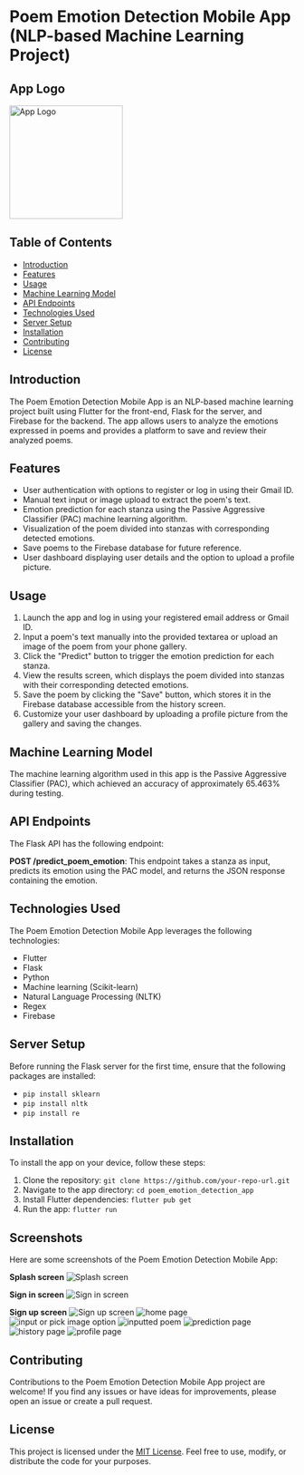 # Poem Emotion Detection Mobile App (NLP-based Machine Learning Project)

## App Logo
<img src="(https://github.com/sabari570/Emoetry-app-A-Poem-Emotion-Detector-/assets/84263598/9373c4b2-cd15-47bf-869a-6d8c7570d89c" alt="App Logo" width="200" height="200" />


## Table of Contents
- [Introduction](#introduction)
- [Features](#features)
- [Usage](#usage)
- [Machine Learning Model](#machine-learning-model)
- [API Endpoints](#api-endpoints)
- [Technologies Used](#technologies-used)
- [Server Setup](#server-setup)
- [Installation](#installation)
- [Contributing](#contributing)
- [License](#license)

## Introduction
The Poem Emotion Detection Mobile App is an NLP-based machine learning project built using Flutter for the front-end, Flask for the server, and Firebase for the backend. The app allows users to analyze the emotions expressed in poems and provides a platform to save and review their analyzed poems.

## Features
- User authentication with options to register or log in using their Gmail ID.
- Manual text input or image upload to extract the poem's text.
- Emotion prediction for each stanza using the Passive Aggressive Classifier (PAC) machine learning algorithm.
- Visualization of the poem divided into stanzas with corresponding detected emotions.
- Save poems to the Firebase database for future reference.
- User dashboard displaying user details and the option to upload a profile picture.

## Usage
1. Launch the app and log in using your registered email address or Gmail ID.
2. Input a poem's text manually into the provided textarea or upload an image of the poem from your phone gallery.
3. Click the "Predict" button to trigger the emotion prediction for each stanza.
4. View the results screen, which displays the poem divided into stanzas with their corresponding detected emotions.
5. Save the poem by clicking the "Save" button, which stores it in the Firebase database accessible from the history screen.
6. Customize your user dashboard by uploading a profile picture from the gallery and saving the changes.

## Machine Learning Model
The machine learning algorithm used in this app is the Passive Aggressive Classifier (PAC), which achieved an accuracy of approximately 65.463% during testing.

## API Endpoints
The Flask API has the following endpoint:

**POST /predict_poem_emotion**: This endpoint takes a stanza as input, predicts its emotion using the PAC model, and returns the JSON response containing the emotion.

## Technologies Used
The Poem Emotion Detection Mobile App leverages the following technologies:

- Flutter
- Flask
- Python
- Machine learning (Scikit-learn)
- Natural Language Processing (NLTK)
- Regex
- Firebase

## Server Setup
Before running the Flask server for the first time, ensure that the following packages are installed:

- `pip install sklearn`
- `pip install nltk`
- `pip install re`

## Installation
To install the app on your device, follow these steps:

1. Clone the repository: `git clone https://github.com/your-repo-url.git`
2. Navigate to the app directory: `cd poem_emotion_detection_app`
3. Install Flutter dependencies: `flutter pub get`
4. Run the app: `flutter run`

## Screenshots
Here are some screenshots of the Poem Emotion Detection Mobile App:

**Splash screen**
![Splash screen](https://github.com/sabari570/Emoetry-app-A-Poem-Emotion-Detector-/assets/84263598/52688d27-2dae-473b-a160-68f726788a6e)

**Sign in screen**
![Sign in screen](https://github.com/sabari570/Emoetry-app-A-Poem-Emotion-Detector-/assets/84263598/97acd466-f73f-4b28-a41d-99398500501c)

**Sign up screen**
![Sign up screen](https://github.com/sabari570/Emoetry-app-A-Poem-Emotion-Detector-/assets/84263598/71992814-2438-4a00-8bea-6bb8399bf899)
![home page](https://github.com/sabari570/Emoetry-app-A-Poem-Emotion-Detector-/assets/84263598/d370ee0d-59cd-4cd2-be77-6ab0c421e322)
![input or pick image option](https://github.com/sabari570/Emoetry-app-A-Poem-Emotion-Detector-/assets/84263598/a1e04534-eaa6-43ba-8972-9b71e7cf1a3e)
![inputted poem](https://github.com/sabari570/Emoetry-app-A-Poem-Emotion-Detector-/assets/84263598/3c4334eb-a410-4a2b-b921-1d97d67655cc)
![prediction page](https://github.com/sabari570/Emoetry-app-A-Poem-Emotion-Detector-/assets/84263598/74bba2e5-dbec-46e9-8a3e-4c9f35f7e7a3)
![history page](https://github.com/sabari570/Emoetry-app-A-Poem-Emotion-Detector-/assets/84263598/d079bcc0-8ad9-4e3a-83a9-5240bdc7258c)
![profile page](https://github.com/sabari570/Emoetry-app-A-Poem-Emotion-Detector-/assets/84263598/b1f73340-5935-412a-ac1d-fd4b6b74b5ab)





## Contributing
Contributions to the Poem Emotion Detection Mobile App project are welcome! If you find any issues or have ideas for improvements, please open an issue or create a pull request.

## License
This project is licensed under the [MIT License](LICENSE). Feel free to use, modify, or distribute the code for your purposes.
